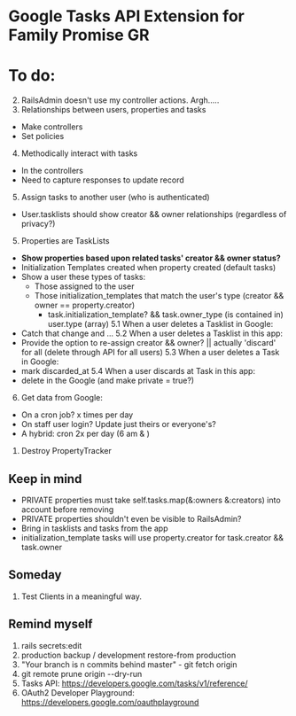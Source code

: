 # Google Tasks API Extension for Family Promise GR

# To do:
2. RailsAdmin doesn't use my controller actions. Argh.....
3. Relationships between users, properties and tasks
  - Make controllers
  - Set policies
4. Methodically interact with tasks
  - In the controllers
  - Need to capture responses to update record
5. Assign tasks to another user (who is authenticated)
  - User.tasklists should show creator && owner relationships (regardless of privacy?)
5. Properties are TaskLists
  - ****Show properties based upon related tasks' creator && owner status?****
  - Initialization Templates created when property created (default tasks)
  - Show a user these types of tasks:
    - Those assigned to the user
    - Those initialization_templates that match the user's type (creator && owner == property.creator)
      - task.initialization_template? && task.owner_type (is contained in) user.type (array)
5.1 When a user deletes a Tasklist in Google:
  - Catch that change and ...
5.2 When a user deletes a Tasklist in this app:
  - Provide the option to re-assign creator && owner? || actually 'discard' for all (delete through API for all users)
5.3 When a user deletes a Task in Google:
  - mark discarded_at
5.4 When a user discards at Task in this app:
  - delete in the Google (and make private = true?)

6. Get data from Google:
  - On a cron job? x times per day
  - On staff user login? Update just theirs or everyone's?
  - A hybrid: cron 2x per day (6 am & )
1. Destroy PropertyTracker

## Keep in mind
- PRIVATE properties must take self.tasks.map(&:owners &:creators) into account before removing
- PRIVATE properties shouldn't even be visible to RailsAdmin?
- Bring in tasklists and tasks from the app
- initialization_template tasks will use property.creator for task.creator && task.owner

## Someday
1. Test Clients in a meaningful way.

## Remind myself
1. rails secrets:edit
2. production backup / development restore-from production
3. "Your branch is n commits behind master" - git fetch origin
4. git remote prune origin --dry-run
5. Tasks API: https://developers.google.com/tasks/v1/reference/
6. OAuth2 Developer Playground: https://developers.google.com/oauthplayground
